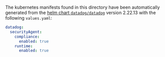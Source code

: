 The kubernetes manifests found in this directory have been automatically generated
from the [helm chart `datadog/datadog`](https://github.com/DataDog/helm-charts/tree/master/charts/datadog)
version 2.22.13 with the following `values.yaml`:

```yaml
datadog:
  securityAgent:
    compliance:
      enabled: true
    runtime:
      enabled: true
```

